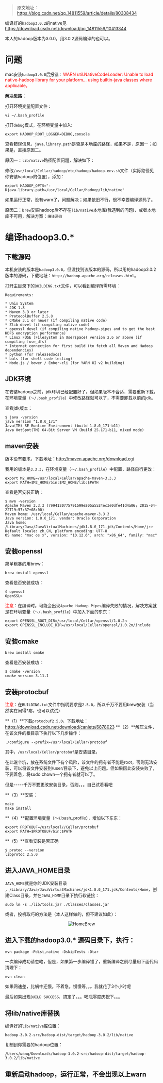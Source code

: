 > 原文地址：<https://blog.csdn.net/qq_14811559/article/details/80308434>

编译好的`hadoop3.0.2`的native见<https://download.csdn.net/download/qq_14811559/10413344>

本人的hadoop版本为3.0.0，用3.0.2源码编译的也可以。

# 问题
mac安装`hadoop3.0.0`后报错：<font color=red>WARN util.NativeCodeLoader: Unable to load native-hadoop library for your platform… using builtin-java classes where applicable。</font>

**解决思路**：

打开环境变量配置文件：

	vi ~/.bash_profile

打开`debug`模式，在环境变量中加入:

	export HADOOP_ROOT_LOGGER=DEBUG,console

查看错误信息，`java.library.path`是否是本地库的路径，如果不是，原因一；如果是，直接原因二。

原因一：`lib/native`路径配置问题，解决如下：

修改`/usr/local/Cellar/hadoop/etc/hadoop/hadoop-env.sh`文件（实际路径见你安装hadoop的位置），添加：

	export HADOOP_OPTS="-Djava.library.path=/usr/local/Cellar/hadoop/lib/native"

如果运行正常，没有warn了，问题解决；如果依旧不行，很不幸要编译源码了。

原因二：`brew`安装hadoop后不存在`lib/native`本地库(我遇到的问题)，或者本地库不可用，解决方案：`编译源码`

# 编译hadoop3.0.*
## 下载源码
本机安装的版本是`hadoop3.0.0`，但没找到该版本的源码，所以用的hadoop3.0.2版本的源码，下载地址：`http://hadoop.apache.org/releases.html`。

打开主目录下的`BUILDING.txt`文件，可以看到编译所需环境：

	Requirements:
	 
	* Unix System
	* JDK 1.8
	* Maven 3.3 or later
	* ProtocolBuffer 2.5.0
	* CMake 3.1 or newer (if compiling native code)
	* Zlib devel (if compiling native code)
	* openssl devel (if compiling native hadoop-pipes and to get the best HDFS encryption performance)
	* Linux FUSE (Filesystem in Userspace) version 2.6 or above (if compiling fuse_dfs)
	* Internet connection for first build (to fetch all Maven and Hadoop dependencies)
	* python (for releasedocs)
	* bats (for shell code testing)
	* Node.js / bower / Ember-cli (for YARN UI v2 building)

## JDK环境
在安装hadoop之前，jdk环境已经配置好了，但如果版本不合适，需要重新下载，在环境变量（`～/.bash_profile`）中修改路径就可以了，不需要卸载以前的jdk。

查看jdk版本：

	$ java -version
	java version "1.8.0_171"
	Java(TM) SE Runtime Environment (build 1.8.0_171-b11)
	Java HotSpot(TM) 64-Bit Server VM (build 25.171-b11, mixed mode)

## maven安装
版本没有要求，下载地址：<http://maven.apache.org/download.cgi>

我用的版本是`3.3.3`，在环境变量（`～/.bash_profile`）中配置，路径自行更改：

	export M2_HOME=/usr/local/Cellar/apache-maven-3.3.3
	export PATH=$M2_HOME/bin:$M2_HOME/lib:$PATH

查看是否安装正确：

	$ mvn -version
	Apache Maven 3.3.3 (7994120775791599e205a5524ec3e0dfe41d4a06; 2015-04-22T19:57:37+08:00)
	Maven home: /usr/local/Cellar/apache-maven-3.3.3
	Java version: 1.8.0_171, vendor: Oracle Corporation
	Java home: /Library/Java/JavaVirtualMachines/jdk1.8.0_171.jdk/Contents/Home/jre
	Default locale: zh_CN, platform encoding: UTF-8
	OS name: "mac os x", version: "10.12.6", arch: "x86_64", family: "mac"

## 安装openssl
简单粗暴的用brew：

	brew install openssl

查看是否安装成功：

	$ openssl
	OpenSSL>

<font color=red>注意</font>：在编译时，可能会出现`Apache Hadoop Pipes`编译失败的情况，解决方案就是在环境变量（`～/.bash_profile`）中加入下面的东东：

	export OPENSSL_ROOT_DIR=/usr/local/Cellar/openssl/1.0.2n
	export OPENSSL_INCLUDE_DIR=/usr/local/Cellar/openssl/1.0.2n/include

## 安装cmake

	brew install cmake

查看是否安装成功：

	$ cmake -version
	cmake version 3.11.1

## 安装protocbuf
<font color=red>注意</font>：在`BUILDING.txt`文件中指明要求是`2.5.0`，所以千万不要用brew安装（当然实在闲得*疼，也可以试试）

**（1）**下载`protocbuf2.5.0`，下载地址：<https://download.csdn.net/download/canlets/6878023>
**（2）**解压文件，在该文件的根目录下执行以下几步操作：

	./configure --prefix=/usr/local/Cellar/protobuf

其中，`/usr/local/Cellar/protobuf`是安装目录。

在此说个坑，放在系统文件下有个风险，该文件的拥有者不能是root，否则无法安装，可以将该文件安装到/user/目录下，避免以上问题。但如果因此安装失败了，不要着急，将sudo chown一个拥有者就可以了。

但是-----千万不要更改安装目录，否则。。。自己试着看吧

**（3）**安装：

	make
	make install

**（4）**配置环境变量（～/.bash_profile），增加以下东东：

	export PROTOBUF=/usr/local//Cellar/protobuf
	export PATH=$PROTOBUF/bin:$PATH

**（5）**查看安装是否正确

	$ protoc --version
	libprotoc 2.5.0

## 进入JAVA_HOME目录
`JAVA_HOME`就是你的JDK安装目录 ，`/Library/Java/JavaVirtualMachines/jdk1.8.0_171.jdk/Contents/Home`，创建Class目录，并在`JAVA_HOME`目录下执行软链接：

	sudo ln -s ./lib/tools.jar ./Classes/classes.jar

或者，投机取巧的方法是（本人这样做的，但不建议如此）：
<div align=center>

![HomeBrew](./imgs/06.jpg "HomeBrew示意图")
<div align=left>

## 进入下载的hadoop3.0.* 源码目录下，执行：

	mvn package -Pdist,native -DskipTests -Dtar
一次编译成功请忽略，但是，如果第一步编译错了，重新编译之前尽量用下面代码清理下：

	mvn clean

如果网速差，比蜗牛还慢，不着急，慢慢等。。。我就花了3个小时呢

最后如果出现`BUILD SUCCESS`，搞定了。。。喝瓶零度庆祝下。。。

## 将lib/native库替换
编译好的`lib/native`库位置：

	hadoop-3.0.2-src/hadoop-dist/target/hadoop-3.0.2/lib/native

复制到你需要的hadoop位置：

	/Users/wanq/Downloads/hadoop-3.0.2-src/hadoop-dist/target/hadoop-3.0.2/lib/native

## 重新启动hadoop，运行正常，不会出现以上warn